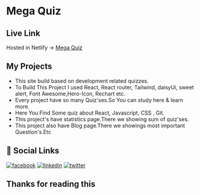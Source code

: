 # Mega Quiz

## Live Link
Hosted in Netlify -> [Mega Quiz](https://mega-quiz-by-masud.netlify.app/)

## My Projects
- This site build based on development related quizzes. <br/>
- To Build This Project I used React, React router, Tailwind, daisyUi, sweet alert, Font Awesome,Hero-Icon, Rechart etc. <br/>
- Every project have so many Quiz'ses.So You can study here & learn more.<br/>
- Here You Find Some quiz about React, Javascript, CSS , Git.<br/>
- This  project's have statistics page.There we showing sum of quiz'ses.<br/>
- This project also have Blog page.There we showings most important Question's.Etc<br/>

## 🔗 Social Links
[![facebook](https://img.shields.io/badge/Facebook-1877F2?style=for-the-badge&logo=facebook&logoColor=white)](https://www.facebook.com/masud90895)
[![linkedin](https://img.shields.io/badge/linkedin-0A66C2?style=for-the-badge&logo=linkedin&logoColor=white)](https://www.linkedin.com/in/mdmahafujurrahamanmasud/)
[![twitter](https://img.shields.io/badge/twitter-1DA1F2?style=for-the-badge&logo=twitter&logoColor=white)](https://twitter.com/masud90895)


## Thanks for reading this

